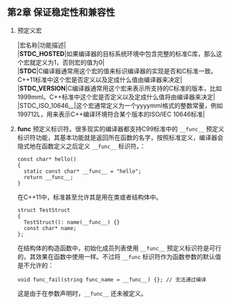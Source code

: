 ## 第2章 保证稳定性和兼容性     
1.  预定义宏      

    |宏名称|功能描述|       
    |__STDC_HOSTED__|如果编译器的目标系统环境中包含完整的标准C库，那么这个宏就定义为1，否则宏的值为0|        
    |__STDC__|C编译器通常用这个宏的值来标识编译器的实现是否和C标准一致。C++11标准中这个宏是否定义以及定成什么值由编译器来决定|     
    |__STDC_VERSION__|C编译器通常用这个宏来表示所支持的C标准的版本，比如1999mml。C++标准中这个宏是否定义以及定成什么值将由编译器来决定|       
    |STDC_ISO_10646__|这个宏通常定义为一个yyyymml格式的整数常量，例如199712L，用来表示C++编译环境符合某个版本的ISO/IEC 10646标准|         

2.  __func__ 预定义标识符。很多现实的编译器都支持C99标准中的 `__func__` 预定义标识符功能，其基本功能就是返回所在函数的名字，按照标准定义，编译器会隐式地在函数定义之后定义 `__func__` 标识符。：      
    ```
    const char* hello()
    {
      static const char* __func__ = "hello";
      return __func__;
    }
    ```
    在C++11中，标准甚至允许其是用在类或者结构体中。   
    ```
    struct TestStruct
    {
      TestStruct(): name(__func__) {}
      const char* name;
    };
    ```
    在结构体的构造函数中，初始化成员列表使用 `__func__` 预定义标识符是可行的，其效果在函数中使用一样。不过将 `__func` 标识符作为函数参数的默认值是不允许的：      
    ```
    void func_fail(string func_name = __func__) {}; // 无法通过编译
    ```
    这是由于在参数声明时，`__func__` 还未被定义。     
